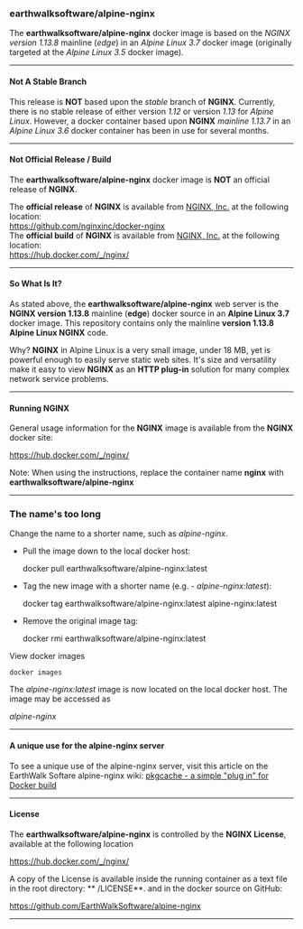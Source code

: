 ### earthwalksoftware/alpine-nginx ###  

The **earthwalksoftware/alpine-nginx** docker image is based on the _NGINX version 1.13.8_ mainline (_edge_) in an  _Alpine Linux 3.7_ docker image (originally targeted at the _Alpine Linux 3.5_ docker image).  

----

#### Not A Stable Branch ####
 
This release is **NOT** based upon the _stable_ branch of **NGINX**.  Currently, there is no stable release of either version _1.12_ or version _1.13_ for _Alpine Linux_.  However, a docker container based upon **NGINX** _mainline 1.13.7_ in an _Alpine Linux 3.6_ docker container has been in use for several months.

----  

#### Not Official Release / Build  ####  

The **earthwalksoftware/alpine-nginx** docker image is **NOT** an official release of **NGINX**.  
  
The **official release** of **NGINX** is available from [NGINX, Inc.](https://github.com/nginxinc) at the following location:  
  https://github.com/nginxinc/docker-nginx  
The **official build** of **NGINX** is available from [NGINX, Inc.](https://github.com/nginxinc) at the following location:  
  https://hub.docker.com/_/nginx/  

----

#### So What Is It? ####  

As stated above, the **earthwalksoftware/alpine-nginx** web server is the **NGINX version 1.13.8** mainline (__edge__) docker source in an  __Alpine Linux 3.7__ docker image.  This repository contains only the mainline **version 1.13.8 Alpine Linux NGINX** code.

Why?  **NGINX** in Alpine Linux is a very small image, under 18 MB, yet is powerful enough to easily serve static web sites.  It's size and versatility make it easy to view **NGINX** as an __HTTP plug-in__ solution for many complex network service problems.

----  

#### Running NGINX ####  

General usage information for the **NGINX** image is available from the **NGINX** docker site:  

  https://hub.docker.com/_/nginx/  

Note: When using the instructions, replace the container name **nginx** with **earthwalksoftware/alpine-nginx**

------
### The name's too long
Change the name to a shorter name, such as _alpine-nginx_.

- Pull the image down to the local docker host:  

    docker pull earthwalksoftware/alpine-nginx:latest  

- Tag the new image with a shorter name (e.g. - *alpine-nginx:latest*):  

    docker tag earthwalksoftware/alpine-nginx:latest alpine-nginx:latest  

- Remove the original image tag:  

    docker rmi earthwalksoftware/alpine-nginx:latest  

View docker images  

    docker images  

The *alpine-nginx:latest* image is now located on the local docker host.  The image may be accessed as

*alpine-nginx*

----  

#### A unique use for the alpine-nginx server  

To see a unique use of the alpine-nginx server, visit this article on the EarthWalk Softare alpine-nginx wiki: [pkgcache - a simple "plug in" for Docker build](https://github.com/EarthWalkSoftware/alpine-nginx/wiki/pkgcache----a-simple-%22plug-in%22-for-Docker-build)

----  

#### License ####  

The **earthwalksoftware/alpine-nginx** is controlled by the **NGINX License**, available at the following location  

  https://hub.docker.com/_/nginx/  

A copy of the License is available inside the running container as a text file in the root directory: ** /LICENSE**. and in the docker source on GitHub:

https://github.com/EarthWalkSoftware/alpine-nginx

----  
